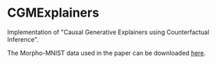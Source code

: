 # CGMExplainers
Implementation of "Causal Generative Explainers using Counterfactual Inference".

The Morpho-MNIST data used in the paper can be downloaded [here](https://drive.google.com/drive/folders/1M01WUONnrHZ3jIBKEWYX5eE9B0dd4pry?usp=sharing).
